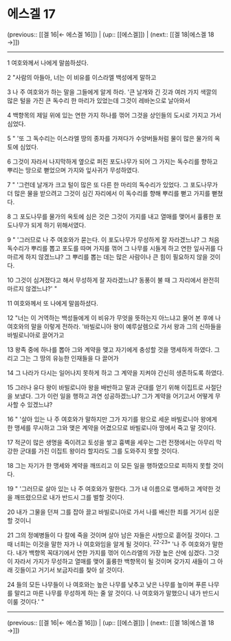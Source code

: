 # 에스겔 17

(previous:: [[겔 16|← 에스겔 16]]) | (up:: [[에스겔]]) | (next:: [[겔 18|에스겔 18 →]])

***




1 
여호와께서 나에게 말씀하셨다. 



2 
"사람의 아들아, 너는 이 비유를 이스라엘 백성에게 말하고 



3 
나 주 여호와가 하는 말을 그들에게 알게 하라. '큰 날개와 긴 깃과 여러 가지 색깔의 많은 털을 가진 큰 독수리 한 마리가 있었는데 그것이 레바논으로 날아와서 



4 
백향목의 제일 위에 있는 연한 가지 하나를 꺾어 그것을 상인들의 도시로 가지고 가서 심었다. 



5 
" '또 그 독수리는 이스라엘 땅의 종자를 가져다가 수양버들처럼 물이 많은 물가의 옥토에 심었다. 



6 
그것이 자라서 나지막하게 옆으로 퍼진 포도나무가 되어 그 가지는 독수리를 향하고 뿌리는 땅으로 뻗었으며 가지와 잎사귀가 무성하였다. 



7 
" '그런데 날개가 크고 털이 많은 또 다른 한 마리의 독수리가 있었다. 그 포도나무가 더 많은 물을 받으려고 그것이 심긴 자리에서 이 독수리를 향해 뿌리를 뻗고 가지를 뻗쳤다. 



8 
그 포도나무를 물가의 옥토에 심은 것은 그것이 가지를 내고 열매를 맺어서 훌륭한 포도나무가 되게 하기 위해서였다. 



9 
" '그러므로 나 주 여호와가 묻는다. 이 포도나무가 무성하게 잘 자라겠느냐? 그 처음 독수리가 뿌리를 뽑고 포도를 따며 가지를 꺾어 그 나무를 시들게 하고 연한 잎사귀를 다 마르게 하지 않겠느냐? 그 뿌리를 뽑는 데는 많은 사람이나 큰 힘이 필요하지 않을 것이다. 



10 
그것이 심겨졌다고 해서 무성하게 잘 자라겠느냐? 동풍이 불 때 그 자리에서 완전히 마르지 않겠느냐?' " 



11 
여호와께서 또 나에게 말씀하셨다. 



12 
"너는 이 거역하는 백성들에게 이 비유가 무엇을 뜻하는지 아느냐고 물어 본 후에 나 여호와의 말을 이렇게 전하라. '바빌로니아 왕이 예루살렘으로 가서 왕과 그의 신하들을 바빌로니아로 끌어가고 



13 
왕족 중에 하나를 뽑아 그와 계약을 맺고 자기에게 충성할 것을 맹세하게 하였다. 그리고 그는 그 땅의 유능한 인재들을 다 끌어가 



14 
그 나라가 다시는 일어나지 못하게 하고 그 계약을 지켜야 간신히 생존하도록 하였다. 



15 
그러나 유다 왕이 바빌로니아 왕을 배반하고 말과 군대를 얻기 위해 이집트로 사절단을 보냈다. 그가 이런 일을 행하고 과연 성공하겠느냐? 그가 계약을 어기고서 어떻게 무사할 수 있겠느냐? 



16 
" '살아 있는 나 주 여호와가 말하지만 그가 자기를 왕으로 세운 바빌로니아 왕에게 한 맹세를 무시하고 그와 맺은 계약을 어겼으므로 바빌로니아 땅에서 죽고 말 것이다. 



17 
적군이 많은 생명을 죽이려고 토성을 쌓고 흉벽을 세우는 그런 전쟁에서는 아무리 막강한 군대를 가진 이집트 왕이라 할지라도 그를 도와주지 못할 것이다. 



18 
그는 자기가 한 맹세와 계약을 깨뜨리고 이 모든 일을 행하였으므로 피하지 못할 것이다. 



19 
" '그러므로 살아 있는 나 주 여호와가 말한다. 그가 내 이름으로 맹세하고 계약한 것을 깨뜨렸으므로 내가 반드시 그를 벌할 것이다. 



20 
내가 그물을 던져 그를 잡아 끌고 바빌로니아로 가서 나를 배신한 죄를 거기서 심문할 것이니 



21 
그의 정예병들이 다 칼에 죽을 것이며 살아 남은 자들은 사방으로 흩어질 것이다. 그때 너희는 이것을 말한 자가 나 여호와임을 알게 될 것이다. <sup class="versenum">22-23</sup>" '나 주 여호와가 말한다. 내가 백향목 꼭대기에서 연한 가지를 꺾어 이스라엘의 가장 높은 산에 심겠다. 그것이 자라서 가지가 무성하고 열매를 맺어 훌륭한 백향목이 될 것이며 갖가지 새들이 그 아래 깃들이고 거기서 보금자리를 찾아 살 것이다. 



24 
들의 모든 나무들이 나 여호와는 높은 나무를 낮추고 낮은 나무를 높이며 푸른 나무를 말리고 마른 나무를 무성하게 하는 줄 알 것이다. 나 여호와가 말했으니 내가 반드시 이룰 것이다.' "

***

(previous:: [[겔 16|← 에스겔 16]]) | (up:: [[에스겔]]) | (next:: [[겔 18|에스겔 18 →]])
